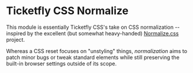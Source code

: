 # Ticketfly CSS Normalize

This module is essentially Ticketfly CSS's take on CSS normalization -- inspired by the excellent
(but somewhat heavy-handed) [Normalize.css](https://necolas.github.io/normalize.css/) project.

Whereas a CSS reset focuses on "unstyling" things, _normalization_ aims to patch
minor bugs or tweak standard elements while still preserving
the built-in browser settings outside of its scope.
